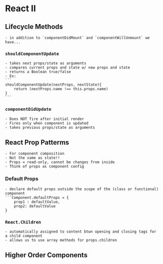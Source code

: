 # React II

## Lifecycle Methods
	- in addition to `componentDidMount` and `componentWillUnmount` we have...
	
### `shouldComponentUpdate`
	- takes next props/state as arguments
	- compares current props and state w/ new props and state
	- returns a Boolean true/false
	- Ex:
	```
	shouldComponentUpdate(nextProps, nextState){
		return (nextProps.name !== this.props.name) 
	}
	```

### `componentDidUpdate`
	- Does NOT fire after initial render
	- Fires only when component is updated 
	- takes previous props/state as arguments

## React Prop Patterms

	- For component composition
	- Not the same as state!!
	- Props = read-only, cannot be changes from inside
	- Think of props as component config

### Default Props
	- declare default props outside the scope of the (class or functional) component
	```Component.defaultProps = {
		prop1 : defaultValue,
		prop2: defaultValue
	}	

### `React.Children`
	- automatically assigned to content btwn opening and closing tags for a child component
	- allows us to use array methods for props.children


## Higher Order Components